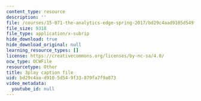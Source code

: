```yaml
---
content_type: resource
description: ''
file: /courses/15-071-the-analytics-edge-spring-2017/bd29c4aad9105d549f33879fa7f9a873_Du0HgYO3E6U.vtt
file_size: 9318
file_type: application/x-subrip
hide_download: true
hide_download_original: null
learning_resource_types: []
license: https://creativecommons.org/licenses/by-nc-sa/4.0/
ocw_type: OCWFile
resourcetype: Other
title: 3play caption file
uid: bd29c4aa-d910-5d54-9f33-879fa7f9a873
video_metadata:
  youtube_id: null
---
```

